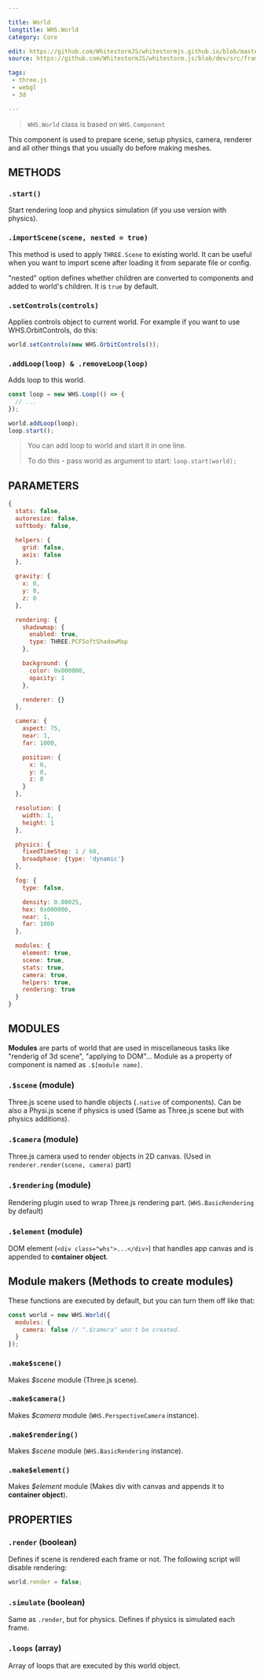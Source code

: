 ```yaml
---

title: World
longtitle: WHS.World
category: Core

edit: https://github.com/WhitestormJS/whitestormjs.github.io/blob/master/src/pages/docs/core/world.md
source: https://github.com/WhitestormJS/whitestorm.js/blob/dev/src/framework/core/World.js

tags:
 - three.js
 - webgl
 - 3d

---
```


> `WHS.World` class is based on `WHS.Component`

This component is used to prepare scene, setup physics, camera, renderer and all other things that you usually do before making meshes.

## METHODS

### `.start()`

Start rendering loop and physics simulation (if you use version with physics).

### `.importScene(scene, nested = true)`

This method is used to apply `THREE.Scene` to existing world. It can be useful when you want to import scene after loading it from separate file or config.

"nested" option defines whether children are converted to components and added to world's children. It is `true` by default.

### `.setControls(controls)`

Applies controls object to current world. For example if you want to use WHS.OrbitControls, do this:

```javascript
world.setControls(new WHS.OrbitControls());
```

### `.addLoop(loop) & .removeLoop(loop)`

Adds loop to this world.

```javascript
const loop = new WHS.Loop(() => {
  // ...
});

world.addLoop(loop);
loop.start();
```

> You can add loop to world and start it in one line.
>
> To do this - pass world as argument to start: `loop.start(world);`


## PARAMETERS

```javascript
{
  stats: false,
  autoresize: false,
  softbody: false,

  helpers: {
    grid: false,
    axis: false
  },

  gravity: {
    x: 0,
    y: 0,
    z: 0
  },

  rendering: {
    shadowmap: {
      enabled: true,
      type: THREE.PCFSoftShadowMap
    },

    background: {
      color: 0x000000,
      opacity: 1
    },

    renderer: {}
  },

  camera: {
    aspect: 75,
    near: 1,
    far: 1000,

    position: {
      x: 0,
      y: 0,
      z: 0
    }
  },

  resolution: {
    width: 1,
    height: 1
  },

  physics: {
    fixedTimeStep: 1 / 60,
    broadphase: {type: 'dynamic'}
  },

  fog: {
    type: false,

    density: 0.00025,
    hex: 0x000000,
    near: 1,
    far: 1000
  },

  modules: {
    element: true,
    scene: true,
    stats: true,
    camera: true,
    helpers: true,
    rendering: true
  }
}
```

## MODULES

**Modules** are parts of world that are used in miscellaneous tasks like "renderig of 3d scene", "applying to DOM"...
Module as a property of component is named as `.$[module name]`.

### `.$scene` (module)

Three.js scene used to handle objects (`.native` of components). Can be also a Physi.js scene if physics is used (Same as Three.js scene but with physics additions).

### `.$camera` (module)

Three.js camera used to render objects in 2D canvas. (Used in `renderer.render(scene, camera)` part)

### `.$rendering` (module)

Rendering plugin used to wrap Three.js rendering part. (`WHS.BasicRendering` by default)

### `.$element` (module)

DOM element (`<div class="whs">...</div>`) that handles app canvas and is appended to **container object**.

## Module makers (Methods to create modules)

These functions are executed by default, but you can turn them off like that:

```javascript
const world = new WHS.World({
  modules: {
    camera: false // ".$camera" won't be created.
  }
});
```

### `.make$scene()`

Makes _$scene_ module (Three.js scene).

### `.make$camera()`

Makes _$camera_ module (`WHS.PerspectiveCamera` instance).

### `.make$rendering()`

Makes _$scene_ module (`WHS.BasicRendering` instance).

### `.make$element()`

Makes _$element_ module (Makes div with canvas and appends it to **container object**).

## PROPERTIES

### `.render` (boolean)

Defines if scene is rendered each frame or not. The following script will disable rendering:

```javascript
world.render = false;
```

### `.simulate` (boolean)

Same as `.render`, but for physics. Defines if physics is simulated each frame.

### `.loops` (array)

Array of loops that are executed by this world object.

